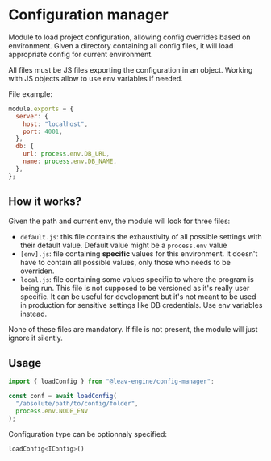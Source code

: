# Configuration manager

Module to load project configuration, allowing config overrides based on environment.
Given a directory containing all config files, it will load appropriate config for current environment.

All files must be JS files exporting the configuration in an object. Working with JS objects allow to use env variables if needed.

File example:

```javascript
module.exports = {
  server: {
    host: "localhost",
    port: 4001,
  },
  db: {
    url: process.env.DB_URL,
    name: process.env.DB_NAME,
  },
};
```

## How it works?

Given the path and current env, the module will look for three files:

- `default.js`: this file contains the exhaustivity of all possible settings with their default value. Default value might be a `process.env` value
- `[env].js`: file containing **specific** values for this environment. It doesn't have to contain all possible values, only those who needs to be overriden.
- `local.js`: file containing some values specific to where the program is being run. This file is not supposed to be versioned as it's really user specific. It can be useful for development but it's not meant to be used in production for sensitive settings like DB credentials. Use env variables instead.

None of these files are mandatory. If file is not present, the module will just ignore it silently.

## Usage

```javascript
import { loadConfig } from "@leav-engine/config-manager";

const conf = await loadConfig(
  "/absolute/path/to/config/folder",
  process.env.NODE_ENV
);
```

Configuration type can be optionnaly specified:

```js
loadConfig<IConfig>()
```
